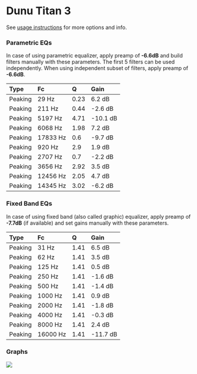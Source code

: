 # Dunu Titan 3
See [usage instructions](https://github.com/jaakkopasanen/AutoEq#usage) for more options and info.

### Parametric EQs
In case of using parametric equalizer, apply preamp of **-6.6dB** and build filters manually
with these parameters. The first 5 filters can be used independently.
When using independent subset of filters, apply preamp of **-6.6dB**.

| Type    | Fc       |    Q | Gain     |
|:--------|:---------|:-----|:---------|
| Peaking | 29 Hz    | 0.23 | 6.2 dB   |
| Peaking | 211 Hz   | 0.44 | -2.6 dB  |
| Peaking | 5197 Hz  | 4.71 | -10.1 dB |
| Peaking | 6068 Hz  | 1.98 | 7.2 dB   |
| Peaking | 17833 Hz | 0.6  | -9.7 dB  |
| Peaking | 920 Hz   | 2.9  | 1.9 dB   |
| Peaking | 2707 Hz  | 0.7  | -2.2 dB  |
| Peaking | 3656 Hz  | 2.92 | 3.5 dB   |
| Peaking | 12456 Hz | 2.05 | 4.7 dB   |
| Peaking | 14345 Hz | 3.02 | -6.2 dB  |

### Fixed Band EQs
In case of using fixed band (also called graphic) equalizer, apply preamp of **-7.7dB**
(if available) and set gains manually with these parameters.

| Type    | Fc       |    Q | Gain     |
|:--------|:---------|:-----|:---------|
| Peaking | 31 Hz    | 1.41 | 6.5 dB   |
| Peaking | 62 Hz    | 1.41 | 3.5 dB   |
| Peaking | 125 Hz   | 1.41 | 0.5 dB   |
| Peaking | 250 Hz   | 1.41 | -1.6 dB  |
| Peaking | 500 Hz   | 1.41 | -1.4 dB  |
| Peaking | 1000 Hz  | 1.41 | 0.9 dB   |
| Peaking | 2000 Hz  | 1.41 | -1.8 dB  |
| Peaking | 4000 Hz  | 1.41 | -0.3 dB  |
| Peaking | 8000 Hz  | 1.41 | 2.4 dB   |
| Peaking | 16000 Hz | 1.41 | -11.7 dB |

### Graphs
![](https://raw.githubusercontent.com/jaakkopasanen/AutoEq/master/results/crinacle/harman_in-ear_2017-1/Dunu%20Titan%203/Dunu%20Titan%203.png)